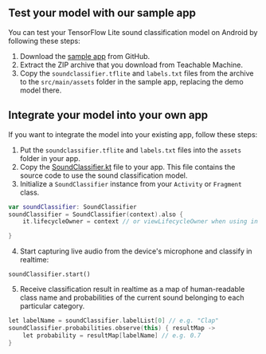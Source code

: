 ## Test your model with our sample app
You can test your TensorFlow Lite sound classification model on Android by following these steps:
1. Download the [sample app](https://github.com/tensorflow/examples/tree/master/lite/examples/sound_classification/android) from GitHub.
2. Extract the ZIP archive that you download from Teachable Machine.
3. Copy the `soundclassifier.tflite` and `labels.txt` files from the archive to the `src/main/assets` folder in the sample app, replacing the demo model there.

## Integrate your model into your own app
If you want to integrate the model into your existing app, follow these steps:
1. Put the `soundclassifier.tflite` and `labels.txt` files into the `assets` folder in your app.
2. Copy the [SoundClassifier.kt](https://github.com/tensorflow/examples/blob/master/lite/examples/sound_classification/android/app/src/main/java/org/tensorflow/lite/examples/soundclassifier/SoundClassifier.kt) file to your app. This file contains the source code to use the sound classification model.
3. Initialize a `SoundClassifier` instance from your `Activity` or `Fragment` class.
```kotlin
var soundClassifier: SoundClassifier
soundClassifier = SoundClassifier(context).also {
    it.lifecycleOwner = context // or viewLifecycleOwner when using in a Fragment

}
```
4. Start capturing live audio from the device's microphone and classify in realtime:
```
soundClassifier.start()
```
5. Receive classification result in realtime as a map of human-readable class name and probabilities of the current sound belonging to each particular category. 
```kotlin
let labelName = soundClassifier.labelList[0] // e.g. "Clap"
soundClassifier.probabilities.observe(this) { resultMap ->
    let probability = resultMap[labelName] // e.g. 0.7
}
```